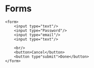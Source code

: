 <!DOCTYPE html>
<html lang="en">
<head>
    <meta charset="UTF-8">
    <meta name="viewport" content="width=device-width, initial-scale=1.0">
    <title>Assigment 2</title>
</head>
<body>
    <h1>Forms</h1>

    <form>
        <input type="text"/>
        <input type="Password"/>
        <input type="email"/>
        <input type="text"/>

        <br/>
        <button>Cancel</button>
        <button type"submit">Done</button>
    </form>
</body>
</html>
